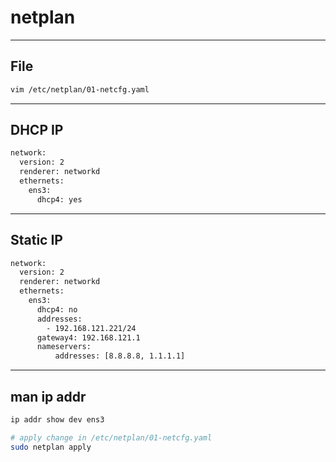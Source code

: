# netplan

---

## File
````sh
vim /etc/netplan/01-netcfg.yaml
````

---

## DHCP IP
````sh
network:
  version: 2
  renderer: networkd
  ethernets:
    ens3:
      dhcp4: yes
````

---

## Static IP 
````sh
network:
  version: 2
  renderer: networkd
  ethernets:
    ens3:
      dhcp4: no
      addresses:
        - 192.168.121.221/24
      gateway4: 192.168.121.1
      nameservers:
          addresses: [8.8.8.8, 1.1.1.1]
````

---

## man ip addr
````sh
ip addr show dev ens3

# apply change in /etc/netplan/01-netcfg.yaml
sudo netplan apply
````
